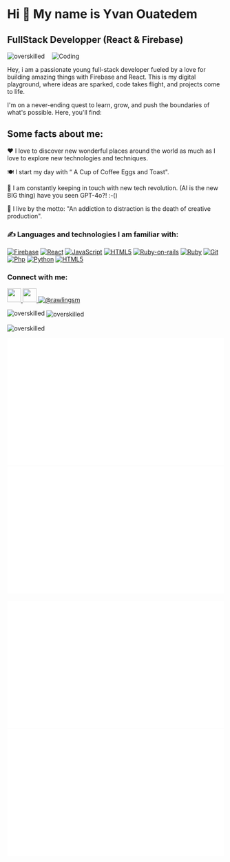 Hi 👋 My name is Yvan Ouatedem
======================

FullStack Developper (React & Firebase)
-------------------------------------

<img align="right" alt="Coding" width="400" src="https://cdn.dribbble.com/users/1162077/screenshots/3848914/programmer.gif">

<p align="left"> <img src="https://komarev.com/ghpvc/?username=overskiled&label=Profile%20views&color=0e75b6&style=flat" alt="overskilled" /> </p>


Hey, i am a passionate young full-stack developer fueled by a love for building amazing things with Firebase and React.  This is my digital playground, where ideas are sparked, code takes flight, and projects come to life.

I'm on a never-ending quest to learn, grow, and push the boundaries of what's possible. Here, you'll find:

Some facts about me: 
-------------------------------------
❤ I love to discover new wonderful places around the world as much as I love to explore new technologies and techniques. 

🍽 I start my day with “ A Cup of Coffee Eggs and Toast". 

🧠 I am constantly keeping in touch with new tech revolution. (AI is the new BIG thing) have you seen GPT-4o?! :-()

💫 I live by the motto: "An addiction to distraction is the death of creative production".

### ✍ Languages and technologies I am familiar with:

<p align="left">
 <a href="https://www.postgresql.org/" target="_blank" rel="noreferrer"><img src="https://raw.githubusercontent.com/danielcranney/readme-generator/main/public/icons/skills/firebase-colored.svg" width="36" height="36" alt="Firebase" /></a>
<a href="https://docs.microsoft.com/en-us/cpp/?view=msvc-170" target="_blank" rel="noreferrer"><img src="https://raw.githubusercontent.com/danielcranney/readme-generator/main/public/icons/skills/react-colored.svg" width="36" height="36" alt="React" /></a>
<a href="https://developer.mozilla.org/en-US/docs/Web/JavaScript" target="_blank" rel="noreferrer"><img src="https://raw.githubusercontent.com/danielcranney/readme-generator/main/public/icons/skills/javascript-colored.svg" width="36" height="36" alt="JavaScript" /></a>
<a href="https://developer.mozilla.org/en-US/docs/Glossary/HTML5" target="_blank" rel="noreferrer"><img src="https://raw.githubusercontent.com/danielcranney/readme-generator/main/public/icons/skills/aws-colored.svg" width="36" height="36" alt="HTML5" /></a>
<a href="https://www.oracle.com/java/" target="_blank" rel="noreferrer"><img src="https://raw.githubusercontent.com/danielcranney/readme-generator/main/public/icons/skills/rails-colored.svg" width="36" height="36" alt="Ruby-on-rails" /></a>
<a href="https://www.oracle.com/java/" target="_blank" rel="noreferrer"><img src="https://raw.githubusercontent.com/danielcranney/readme-generator/main/public/icons/skills/ruby-colored.svg" width="36" height="36" alt="Ruby" /></a>
<a href="https://git-scm.com/" target="_blank" rel="noreferrer"><img src="https://raw.githubusercontent.com/danielcranney/readme-generator/main/public/icons/skills/git-colored.svg" width="36" height="36" alt="Git" /></a>
<a href="https://www.python.org/" target="_blank" rel="noreferrer"><img src="https://raw.githubusercontent.com/danielcranney/readme-generator/main/public/icons/skills/php-colored.svg" width="36" height="36" alt="Php" /></a>
<a href="https://www.python.org/" target="_blank" rel="noreferrer"><img src="https://raw.githubusercontent.com/danielcranney/readme-generator/main/public/icons/skills/python-colored.svg" width="36" height="36" alt="Python" /></a>
<a href="https://developer.mozilla.org/en-US/docs/Glossary/HTML5" target="_blank" rel="noreferrer"><img src="https://raw.githubusercontent.com/danielcranney/readme-generator/main/public/icons/skills/c-colored.svg" width="36" height="36" alt="HTML5" /></a>
</p>


### Connect with me:

  
  
  
  
  <a href="https://www.github.com/overskilled" target="_blank" rel="noreferrer">
    <img src="https://raw.githubusercontent.com/danielcranney/readme-generator/main/public/icons/socials/github-dark.svg" width="32" height="32" />
  </a>
  <a href="https://www.linkedin.com/in/rawling-mukhen-ab6395259/" target="_blank" rel="noreferrer">
    <img src="https://raw.githubusercontent.com/danielcranney/readme-generator/main/public/icons/socials/linkedin.svg" width="32" height="32" />
  </a>
  <a href="https://medium.com/@rawlingsm" target="_blank" rel="noreferrer">
    <img src="https://raw.githubusercontent.com/rahuldkjain/github-profile-readme-generator/master/src/images/icons/Social/medium.svg" alt="@rawlingsm" height="32" width="32" style="vertical-align: text-bottom;" />
  </a>
</p>




<p><img align="left" src="https://github-readme-stats.vercel.app/api/top-langs?username=overskilled&show_icons=true&locale=en&layout=compact" alt="overskilled" /></p>

<p>&nbsp;<img align="center" src="https://github-readme-stats.vercel.app/api?username=overskilled&show_icons=true&locale=en" alt="overskilled" /></p>

<p><img align="center" src="https://github-readme-streak-stats.herokuapp.com/?user=overskilled&" alt="overskilled" /></p>

![](https://raw.githubusercontent.com/overskilled/github-stats/master/generated/overview.svg#gh-dark-mode-only)
![](https://raw.githubusercontent.com/overskilled/github-stats/master/generated/overview.svg#gh-light-mode-only)

![](https://raw.githubusercontent.com/overskilled/github-stats/master/generated/languages.svg#gh-dark-mode-only)
![](https://raw.githubusercontent.com/overskilled/github-stats/master/generated/languages.svg#gh-light-mode-only)
<!---
overskilled/overskilled is a ✨ special ✨ repository because its `README.md` (this file) appears on your GitHub profile.
You can click the Preview link to take a look at your changes.
--->
